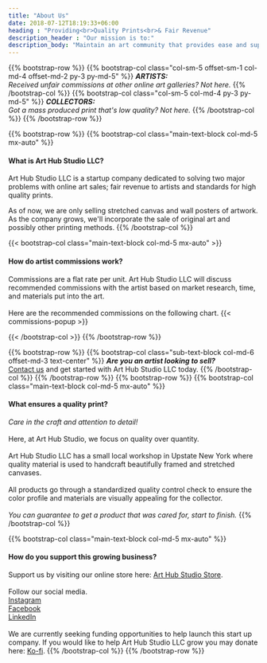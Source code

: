 ```yaml
---
title: "About Us"
date: 2018-07-12T18:19:33+06:00
heading : "Providing<br>Quality Prints<br>& Fair Revenue"
description_header : "Our mission is to:" 
description_body: "Maintain an art community that provides ease and support to artists so they may gain fair revenue, while standardizing the quality of Artist's prints to produce the same quality product for collectors with every purchase."
---
```

{{% bootstrap-row %}}
{{% bootstrap-col class="col-sm-5 offset-sm-1 col-md-4 offset-md-2 py-3 py-md-5" %}}
***ARTISTS:***\
*Received unfair commissions at other online art galleries? Not here.*
{{% /bootstrap-col %}}
{{% bootstrap-col class="col-sm-5 col-md-4 py-3 py-md-5" %}}
***COLLECTORS:***\
*Got a mass produced print that's low quality? Not here.*
{{% /bootstrap-col %}}
{{% /bootstrap-row %}}

{{% bootstrap-row %}}
{{% bootstrap-col class="main-text-block col-md-5 mx-auto" %}}

#### What is Art Hub Studio LLC?

Art Hub Studio LLC is a startup company dedicated to solving two major problems with online art sales; fair revenue to artists and standards for high quality prints.

As of now, we are only selling stretched canvas and wall posters of artwork. As the company grows, we'll incorporate the sale of original art and possibly other printing methods.
{{% /bootstrap-col %}}

{{< bootstrap-col class="main-text-block col-md-5 mx-auto" >}}

#### How do artist commissions work?

Commissions are a flat rate per unit. Art Hub Studio LLC will discuss recommended commissions with the artist based on market research, time, and materials put into the art.\
\
Here are the recommended commissions on the following chart.
{{< commissions-popup >}}

{{< /bootstrap-col >}}
{{% /bootstrap-row %}}

{{% bootstrap-row %}}
{{% bootstrap-col class="sub-text-block col-md-6 offset-md-3 text-center" %}}
***Are you an artist looking to sell?***\
[Contact us](https://arthub.studio/contact) and get started with Art Hub Studio LLC today.
{{% /bootstrap-col %}}
{{% /bootstrap-row %}}
{{% bootstrap-row %}}
{{% bootstrap-col class="main-text-block col-md-5 mx-auto" %}}

#### What ensures a quality print?

*Care in the craft and attention to detail!*\
\
Here, at Art Hub Studio, we focus on quality over quantity.\
\
Art Hub Studio LLC has a small local workshop in Upstate New York where quality material is used to handcraft beautifully framed and stretched canvases.\
\
All products go through a standardized quality control check to ensure the color profile and materials are visually appealing for the collector.\
\
*You can guarantee to get a product that was cared for, start to finish.*
{{% /bootstrap-col %}}

{{% bootstrap-col class="main-text-block col-md-5 mx-auto" %}}

#### How do you support this growing business?

Support us by visiting our online store here: [Art Hub Studio Store](https://shop.arthub.studio).\
\
Follow our social media.\
[Instagram](https://www.instagram.com/art_hub_studio_llc/)\
[Facebook](https://www.facebook.com/ArtHubStudioLLC/)\
[LinkedIn](https://www.linkedin.com/company/art-hub-studio-llc/)\
\
We are currently seeking funding opportunities to help launch this start up company. If you would like to help Art Hub Studio LLC grow you may donate here: [Ko-fi](https://ko-fi.com/arthubstudiollc).
{{% /bootstrap-col %}}
{{% /bootstrap-row %}}

